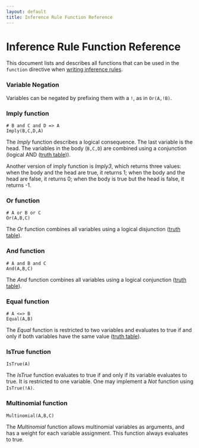 ```yaml
---
layout: default
title: Inference Rule Function Reference
---
```


# Inference Rule Function Reference

This document lists and describes all functions that can be used in the
`function` directive when [writing inference rules](inference_rules.md).

### Variable Negation
Variables can be negated by prefixing them with a `!`, as in `Or(A,!B)`.

### Imply function

    # B and C and D => A
    Imply(B,C,D,A)

The *Imply* function describes a logical consequence. The last variable is the
head. The variables in the body (`B,C,D`) are combined using a conjunction
(logical AND ([truth
table](http://en.wikipedia.org/wiki/Truth_table#Logical_implication))).

Another version of imply function is *Imply3*, which returns three values:
when the body and the head are true, it returns 1; when the body and the head are false, it returns 0; when the body is true but the head is false, it returns -1.

### Or function

    # A or B or C
    Or(A,B,C)

The *Or* function combines all variables using a logical disjunction ([truth
table](http://en.wikipedia.org/wiki/Truth_table#Logical_disjunction)).

### And function

    # A and B and C
    And(A,B,C)

The *And* function combines all variables using a logical conjunction ([truth
table](http://en.wikipedia.org/wiki/Truth_table#Logical_conjunction)).

### Equal function

    # A <=> B
    Equal(A,B)

The *Equal* function is restricted to two variables and evaluates to true if and
only if both variables have the same value ([truth
table](http://en.wikipedia.org/wiki/Truth_table#Logical_equality)).

### IsTrue function

    IsTrue(A)

The *IsTrue* function evaluates to true if and only if its variable evaluates to
true. It is restricted to one variable. One may implement a *Not* function using
`IsTrue(!A)`.

### Multinomial function

    Multinomial(A,B,C)

The *Multinomial* function allows multinomial variables as arguments, and
has a weight for each variable assignment. This function always evaluates to true.

